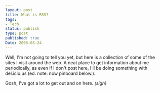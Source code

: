 ```yaml
---
layout: post
title: What is RSS?
tags:
- Tech
status: publish
type: post
published: true
Date: 2005-05-24
---
```

Well, I'm not going to tell you yet, but here is a collection of some of the sites I visit around the web.  A neat place to get information about me periodically, as even if I don't post here, I'll be doing something with del.icio.us (ed. note: now pinboard below.).

Gosh, I've got a lot to get out and on here.  _(sigh)_
